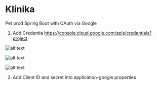 # Klinika
Pet prod Spring Boot with OAuth via Google

1. Add Credentia 
https://console.cloud.google.com/apis/credentials?project

![alt text](src/main/resources/image.png)

![alt text](src/main/resources/image-1.png)

![alt text](src/main/resources/image-2.png)

2. Add Client ID and secret into application-google.properties

